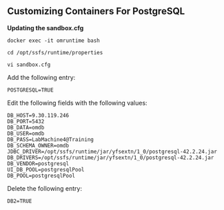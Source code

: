 ## **Customizing Containers For PostgreSQL**

**Updating the sandbox.cfg**

```CMD
docker exec -it omruntime bash
```
```CMD
cd /opt/ssfs/runtime/properties
```
```CMD
vi sandbox.cfg
```

Add the following entry:
```PROP
POSTGRESQL=TRUE
```
Edit the following fields with the following values:
```PROP
DB_HOST=9.30.119.246
DB_PORT=5432
DB_DATA=omdb
DB_USER=omdb
DB_PASS=LabMachine4@Training
DB_SCHEMA_OWNER=omdb
JDBC_DRIVER=/opt/ssfs/runtime/jar/yfsextn/1_0/postgresql-42.2.24.jar
DB_DRIVERS=/opt/ssfs/runtime/jar/yfsextn/1_0/postgresql-42.2.24.jar
DB_VENDOR=postgresql
UI_DB_POOL=postgresqlPool
DB_POOL=postgresqlPool
```
Delete the following entry:
```PROP
DB2=TRUE
```
